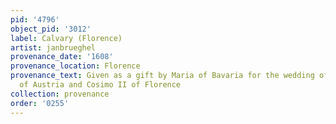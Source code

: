 ```yaml
---
pid: '4796'
object_pid: '3012'
label: Calvary (Florence)
artist: janbrueghel
provenance_date: '1608'
provenance_location: Florence
provenance_text: Given as a gift by Maria of Bavaria for the wedding of Maria Magdalena
  of Austria and Cosimo II of Florence
collection: provenance
order: '0255'
---
```

